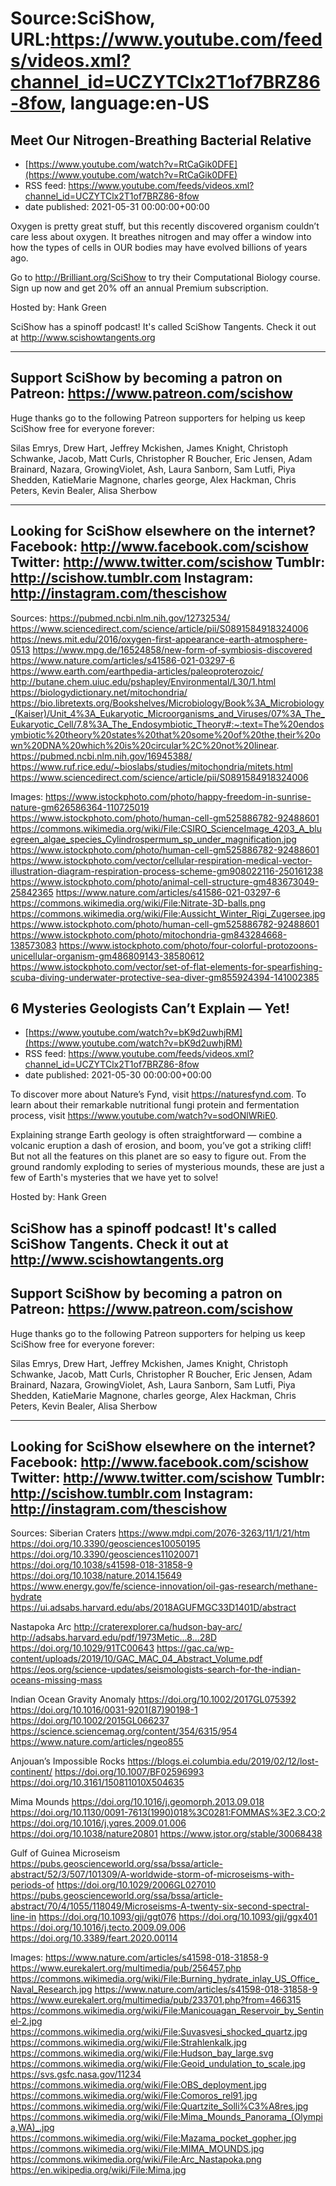 # Source:SciShow, URL:https://www.youtube.com/feeds/videos.xml?channel_id=UCZYTClx2T1of7BRZ86-8fow, language:en-US

## Meet Our Nitrogen-Breathing Bacterial Relative
 - [https://www.youtube.com/watch?v=RtCaGik0DFE](https://www.youtube.com/watch?v=RtCaGik0DFE)
 - RSS feed: https://www.youtube.com/feeds/videos.xml?channel_id=UCZYTClx2T1of7BRZ86-8fow
 - date published: 2021-05-31 00:00:00+00:00

Oxygen is pretty great stuff, but this recently discovered organism couldn’t care less about oxygen. It breathes nitrogen and may offer a window into how the types of cells in OUR bodies may have evolved billions of years ago.

Go to http://Brilliant.org/SciShow to try their Computational Biology course. Sign up now and get 20% off an annual Premium subscription.

Hosted by: Hank Green

SciShow has a spinoff podcast! It's called SciShow Tangents. Check it out at http://www.scishowtangents.org

----------
Support SciShow by becoming a patron on Patreon: https://www.patreon.com/scishow
----------
Huge thanks go to the following Patreon supporters for helping us keep SciShow free for everyone forever:

Silas Emrys, Drew Hart, Jeffrey Mckishen, James Knight, Christoph Schwanke, Jacob, Matt Curls, Christopher R Boucher, Eric Jensen, Adam Brainard, Nazara, GrowingViolet, Ash, Laura Sanborn, Sam Lutfi, Piya Shedden, KatieMarie Magnone, charles george, Alex Hackman, Chris Peters, Kevin Bealer, Alisa Sherbow

----------
Looking for SciShow elsewhere on the internet?
Facebook: http://www.facebook.com/scishow
Twitter: http://www.twitter.com/scishow
Tumblr: http://scishow.tumblr.com
Instagram: http://instagram.com/thescishow
----------
Sources:
https://pubmed.ncbi.nlm.nih.gov/12732534/ 
https://www.sciencedirect.com/science/article/pii/S0891584918324006
https://news.mit.edu/2016/oxygen-first-appearance-earth-atmosphere-0513 
https://www.mpg.de/16524858/new-form-of-symbiosis-discovered
https://www.nature.com/articles/s41586-021-03297-6
https://www.earth.com/earthpedia-articles/paleoproterozoic/
http://butane.chem.uiuc.edu/pshapley/Environmental/L30/1.html
https://biologydictionary.net/mitochondria/
https://bio.libretexts.org/Bookshelves/Microbiology/Book%3A_Microbiology_(Kaiser)/Unit_4%3A_Eukaryotic_Microorganisms_and_Viruses/07%3A_The_Eukaryotic_Cell/7.8%3A_The_Endosymbiotic_Theory#:~:text=The%20endosymbiotic%20theory%20states%20that%20some%20of%20the,their%20own%20DNA%20which%20is%20circular%2C%20not%20linear.
https://pubmed.ncbi.nlm.nih.gov/16945388/
https://www.ruf.rice.edu/~bioslabs/studies/mitochondria/mitets.html
https://www.sciencedirect.com/science/article/pii/S0891584918324006

Images:
https://www.istockphoto.com/photo/happy-freedom-in-sunrise-nature-gm626586364-110725019
https://www.istockphoto.com/photo/human-cell-gm525886782-92488601
https://commons.wikimedia.org/wiki/File:CSIRO_ScienceImage_4203_A_bluegreen_algae_species_Cylindrospermum_sp_under_magnification.jpg
https://www.istockphoto.com/photo/human-cell-gm525886782-92488601
https://www.istockphoto.com/vector/cellular-respiration-medical-vector-illustration-diagram-respiration-process-scheme-gm908022116-250161238
https://www.istockphoto.com/photo/animal-cell-structure-gm483673049-25842365
https://www.nature.com/articles/s41586-021-03297-6
https://commons.wikimedia.org/wiki/File:Nitrate-3D-balls.png
https://commons.wikimedia.org/wiki/File:Aussicht_Winter_Rigi_Zugersee.jpg
https://www.istockphoto.com/photo/human-cell-gm525886782-92488601
https://www.istockphoto.com/photo/mitochondria-gm843284668-138573083
https://www.istockphoto.com/photo/four-colorful-protozoons-unicellular-organism-gm486809143-38580612
https://www.istockphoto.com/vector/set-of-flat-elements-for-spearfishing-scuba-diving-underwater-protective-sea-diver-gm855924394-141002385

## 6 Mysteries Geologists Can’t Explain — Yet!
 - [https://www.youtube.com/watch?v=bK9d2uwhjRM](https://www.youtube.com/watch?v=bK9d2uwhjRM)
 - RSS feed: https://www.youtube.com/feeds/videos.xml?channel_id=UCZYTClx2T1of7BRZ86-8fow
 - date published: 2021-05-30 00:00:00+00:00

To discover more about Nature’s Fynd, visit https://naturesfynd.com. To learn about their remarkable nutritional fungi protein and fermentation process, visit https://www.youtube.com/watch?v=sodONlWRiE0.

Explaining strange Earth geology is often straightforward — combine a volcanic eruption a dash of erosion, and boom, you’ve got a striking cliff! But not all the features on this planet are so easy to figure out. From the ground randomly exploding to series of mysterious mounds, these are just a few of Earth's mysteries that we have yet to solve!

Hosted by: Hank Green

SciShow has a spinoff podcast! It's called SciShow Tangents. Check it out at http://www.scishowtangents.org
----------
Support SciShow by becoming a patron on Patreon: https://www.patreon.com/scishow
----------
Huge thanks go to the following Patreon supporters for helping us keep SciShow free for everyone forever:

Silas Emrys, Drew Hart, Jeffrey Mckishen, James Knight, Christoph Schwanke, Jacob, Matt Curls, Christopher R Boucher, Eric Jensen, Adam Brainard, Nazara, GrowingViolet, Ash, Laura Sanborn, Sam Lutfi, Piya Shedden, KatieMarie Magnone, charles george, Alex Hackman, Chris Peters, Kevin Bealer, Alisa Sherbow

----------
Looking for SciShow elsewhere on the internet?
Facebook: http://www.facebook.com/scishow
Twitter: http://www.twitter.com/scishow
Tumblr: http://scishow.tumblr.com
Instagram: http://instagram.com/thescishow
----------
Sources:
Siberian Craters
https://www.mdpi.com/2076-3263/11/1/21/htm 
https://doi.org/10.3390/geosciences10050195 
https://doi.org/10.3390/geosciences11020071 
https://doi.org/10.1038/s41598-018-31858-9 
https://doi.org/10.1038/nature.2014.15649 
https://www.energy.gov/fe/science-innovation/oil-gas-research/methane-hydrate 
https://ui.adsabs.harvard.edu/abs/2018AGUFMGC33D1401D/abstract 

Nastapoka Arc
http://craterexplorer.ca/hudson-bay-arc/ 
http://adsabs.harvard.edu/pdf/1973Metic...8...28D 
https://doi.org/10.1029/91TC00643 
https://gac.ca/wp-content/uploads/2019/10/GAC_MAC_04_Abstract_Volume.pdf 
https://eos.org/science-updates/seismologists-search-for-the-indian-oceans-missing-mass 

Indian Ocean Gravity Anomaly
https://doi.org/10.1002/2017GL075392 
https://doi.org/10.1016/0031-9201(87)90198-1
https://doi.org/10.1002/2015GL066237
https://science.sciencemag.org/content/354/6315/954 
https://www.nature.com/articles/ngeo855 

Anjouan’s Impossible Rocks
https://blogs.ei.columbia.edu/2019/02/12/lost-continent/ 
https://doi.org/10.1007/BF02596993
https://doi.org/10.3161/150811010X504635

Mima Mounds
https://doi.org/10.1016/j.geomorph.2013.09.018
https://doi.org/10.1130/0091-7613(1990)018%3C0281:FOMMAS%3E2.3.CO;2
https://doi.org/10.1016/j.yqres.2009.01.006
https://doi.org/10.1038/nature20801
https://www.jstor.org/stable/30068438

Gulf of Guinea Microseism
https://pubs.geoscienceworld.org/ssa/bssa/article-abstract/52/3/507/101309/A-worldwide-storm-of-microseisms-with-periods-of 
https://doi.org/10.1029/2006GL027010
https://pubs.geoscienceworld.org/ssa/bssa/article-abstract/70/4/1055/118049/Microseisms-A-twenty-six-second-spectral-line-in 
https://doi.org/10.1093/gji/ggt076
https://doi.org/10.1093/gji/ggx401 
https://doi.org/10.1016/j.tecto.2009.09.006 
https://doi.org/10.3389/feart.2020.00114 

Images:
https://www.nature.com/articles/s41598-018-31858-9
https://www.eurekalert.org/multimedia/pub/256457.php
https://commons.wikimedia.org/wiki/File:Burning_hydrate_inlay_US_Office_Naval_Research.jpg
https://www.nature.com/articles/s41598-018-31858-9
https://www.eurekalert.org/multimedia/pub/233701.php?from=466315
https://commons.wikimedia.org/wiki/File:Manicouagan_Reservoir_by_Sentinel-2.jpg
https://commons.wikimedia.org/wiki/File:Suvasvesi_shocked_quartz.jpg
https://commons.wikimedia.org/wiki/File:Strahlenkalk.jpg
https://commons.wikimedia.org/wiki/File:Hudson_bay_large.svg
https://commons.wikimedia.org/wiki/File:Geoid_undulation_to_scale.jpg
https://svs.gsfc.nasa.gov/11234
https://commons.wikimedia.org/wiki/File:OBS_deployment.jpg
https://commons.wikimedia.org/wiki/File:Comoros_rel91.jpg
https://commons.wikimedia.org/wiki/File:Quartzite_Solli%C3%A8res.jpg
https://commons.wikimedia.org/wiki/File:Mima_Mounds_Panorama_(Olympia,WA)_.jpg
https://commons.wikimedia.org/wiki/File:Mazama_pocket_gopher.jpg
https://commons.wikimedia.org/wiki/File:MIMA_MOUNDS.jpg
https://commons.wikimedia.org/wiki/File:Arc_Nastapoka.png
https://en.wikipedia.org/wiki/File:Mima.jpg

